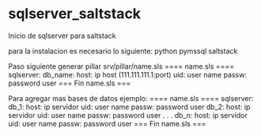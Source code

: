 sqlserver_saltstack
===================

Inicio de sqlserver para saltstack

para la instalacion es necesario lo siguiente:
  python pymssql
  saltstack
  
Paso siguiente generar pillar srv/pillar/name.sls
==== name.sls ====
sqlserver:
  db_name:
    host: ip host (111.111.111.1:port)
    uid: user name
    passw: password user
=== Fin name.sls ===

Para agregar mas bases de datos ejemplo:
==== name.sls ====
sqlserver:
  db_1:
    host: ip servidor
    uid: user name
    passw: password user
  db_2:
    host: ip servidor
    uid: user name
    passw: password user
    .
    .
    .
    db_n:
    host: ip servidor
    uid: user name
    passw: password user
=== Fin name.sls ===

